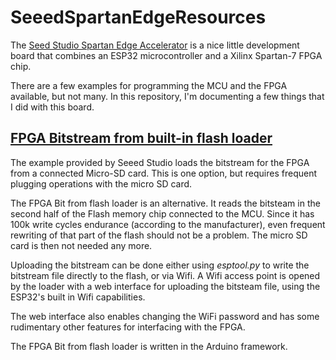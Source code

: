 # SeeedSpartanEdgeResources

The [Seed Studio Spartan Edge Accelerator](https://wiki.seeedstudio.com/Spartan-Edge-Accelerator-Board/) is a nice little development board that combines an ESP32 microcontroller and a Xilinx Spartan-7 FPGA chip.

There are a few examples for programming the MCU and the FPGA available, but not many. In this repository, I'm documenting a few things that I did with this board.

## [FPGA Bitstream from built-in flash loader](ESP32BitstreamLoader/)

The example provided by Seeed Studio loads the bitstream for the FPGA from a connected Micro-SD card. This is one option, but requires frequent plugging operations with the micro SD card.

The FPGA Bit from flash loader is an alternative. It reads the bitsteam in the second half of the Flash memory chip connected to the MCU. Since it has 100k write cycles endurance (according to the manufacturer), even frequent rewriting of that part of the flash should not be a problem. The micro SD card is then not needed any more.

Uploading the bitstream can be done either using *esptool.py* to write the bitstream file directly to the flash, or via Wifi. A Wifi access point is opened by the loader with a web interface for uploading the bitsteam file, using the ESP32's built in Wifi capabilities.

The web interface also enables changing the WiFi password and has some rudimentary other features for interfacing with the FPGA.

The FPGA Bit from flash loader is written in the Arduino framework.

